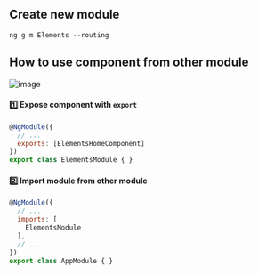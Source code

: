## Create new module 
```console
ng g m Elements --routing
```

## How to use component from other module
![image](https://user-images.githubusercontent.com/28957748/126055756-2bf9d34a-1f0c-46b0-ba84-8a2c182a6cda.png)

#### :one: Expose component with `export`
```js
@NgModule({
  // ...
  exports: [ElementsHomeComponent]
})
export class ElementsModule { }
```

#### :two: Import module from other module
```js
@NgModule({
  // ...
  imports: [
    ElementsModule
  ],
  // ...
})
export class AppModule { }
```
